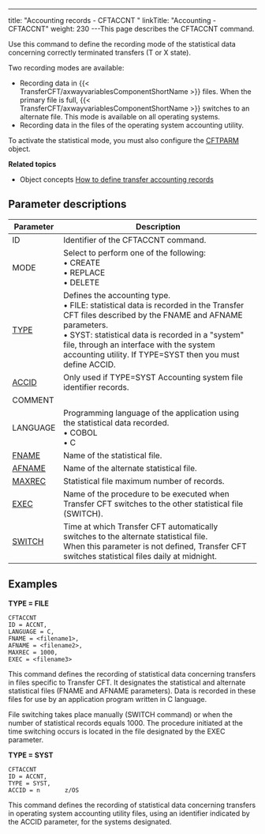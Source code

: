 ---
title: "Accounting records - CFTACCNT  "
linkTitle: "Accounting - CFTACCNT"
weight: 230
---<span id="About_CFTACCNT"></span>This page describes the <span id="kanchor46"></span>CFTACCNT command.

Use this command to define the recording mode of the statistical data
concerning correctly terminated transfers (T or X state).

Two recording modes are available:

- Recording data
    in {{< TransferCFT/axwayvariablesComponentShortName >}} files. When the primary file is full, {{< TransferCFT/axwayvariablesComponentShortName >}}
    switches to an alternate file. This mode is available on all operating
    systems.
- Recording data
    in the files of the operating system accounting utility.

To activate
the statistical mode, you must also configure the [CFTPARM](../cftparm)
object.

****Related
topics****

- Object concepts
    [How to define transfer
    accounting records](../../../../admin_intro/admin_config_commands/cftaccnt_concepts)

## Parameter descriptions


| Parameter  | Description  |
| --- | --- |
| ID | Identifier of the CFTACCNT command. |
| MODE  | Select to perform one of the following:<br/> • CREATE<br/> • REPLACE<br/> • DELETE |
| [TYPE](../../../command_summary/parameter_intro/type#type_CFTACCNT)  | Defines the accounting type.<br/> • FILE: statistical data is recorded in the Transfer CFT files described by the FNAME and AFNAME parameters.<br/> • SYST: statistical data is recorded in a "system" file, through an interface with the system accounting utility. If TYPE=SYST then you must define ACCID. |
| [ACCID](../../../command_summary/parameter_intro/accid#accid_CFTACCNT)  | Only used if TYPE=SYST Accounting system file identifier records. |
| COMMENT  |   |
| LANGUAGE | Programming language of the application using the statistical data recorded.<br/> • COBOL<br/> • C |
| [FNAME](../../../command_summary/parameter_intro/fname#fname_CFTACCNT) | Name of the statistical file. |
| [AFNAME](../../../command_summary/parameter_intro/afname#afname_CFTACCNT) | Name of the alternate statistical file. |
| [MAXREC](../../../command_summary/parameter_intro/maxrec)  | Statistical file maximum number of records. |
| [EXEC](../../../command_summary/parameter_intro/exec#exec_CFTACCNT)  | Name of the procedure to be executed when Transfer CFT switches to the other statistical file<br/> (SWITCH). |
| [SWITCH](../../../command_summary/parameter_intro/switch#switch)  | Time at which Transfer CFT automatically switches to the alternate statistical file.<br/> When this parameter is not defined, Transfer CFT switches statistical files daily at midnight. |


## Examples

****TYPE = FILE****

```
CFTACCNT
ID = ACCNT,
LANGUAGE = C,
FNAME = <filename1>,
AFNAME = <filename2>,
MAXREC = 1000,
EXEC = <filename3>
```

This command defines the recording of statistical data concerning transfers
in files specific to Transfer CFT. It designates the statistical and alternate
statistical files (FNAME and AFNAME parameters). Data is recorded in these
files for use by an application program written in C language.

File switching takes place manually (SWITCH command) or when the number
of statistical records equals 1000. The procedure initiated at the time
switching occurs is located in the file designated by the EXEC parameter.

****TYPE = SYST****

```
CFTACCNT
ID = ACCNT,
TYPE = SYST,
ACCID = n       z/OS
```

This command defines the recording of statistical data
concerning transfers in operating system accounting utility files, using
an identifier indicated by the ACCID parameter, for the systems designated.

